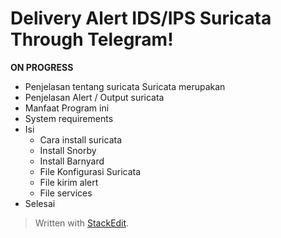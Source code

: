 # Delivery Alert IDS/IPS Suricata Through Telegram!
**ON PROGRESS**

  -   Penjelasan tentang suricata
 Suricata merupakan 
  - Penjelasan Alert / Output suricata
  - Manfaat Program ini
  - System requirements
  - Isi
	  - Cara install suricata
	  - Install Snorby
	  - Install Barnyard
	  - File Konfigurasi Suricata
	  - File kirim alert
	  - File services
 - Selesai


> Written with [StackEdit](https://stackedit.io/).
<!--stackedit_data:
eyJoaXN0b3J5IjpbMTEwNzY2OTIzOCwtMjMxNTUxOTMwXX0=
-->